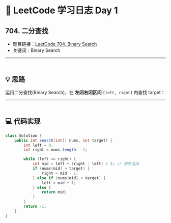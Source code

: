 # 📝 LeetCode 学习日志 Day 1



## 704. 二分查找
- 题目链接：[LeetCode 704. Binary Search](https://leetcode.com/problems/binary-search/)
- 关键词：Binary Search  

---
<div style="margin:50px 0;"></div>

## 💡 思路
运用二分查找(Binary Search)，在 **左闭右闭区间** `[left, right]` 内查找 target：  

---
<div style="margin:50px 0;"></div>

## 💻 代码实现
```java
class Solution {
    public int search(int[] nums, int target) {
        int left = 0;
        int right = nums.length - 1;

        while (left <= right) {
            int mid = left + (right - left) / 2; // 避免溢出
            if (nums[mid] > target) {
                right = mid - 1;
            } else if (nums[mid] < target) {
                left = mid + 1;
            } else {
                return mid;
            }
        }
        return -1;
    }
}
